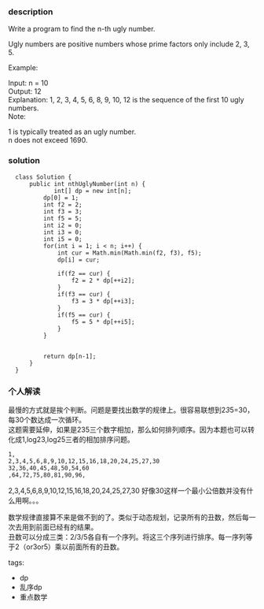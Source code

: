 ### description    
  Write a program to find the n-th ugly number.  
    
  Ugly numbers are positive numbers whose prime factors only include 2, 3, 5.   
    
  Example:  
    
  Input: n = 10  
  Output: 12  
  Explanation: 1, 2, 3, 4, 5, 6, 8, 9, 10, 12 is the sequence of the first 10 ugly numbers.  
  Note:    
    
  1 is typically treated as an ugly number.  
  n does not exceed 1690.  
### solution    
```    
  class Solution {  
      public int nthUglyNumber(int n) {  
             int[] dp = new int[n];  
          dp[0] = 1;  
          int f2 = 2;  
          int f3 = 3;  
          int f5 = 5;  
          int i2 = 0;  
          int i3 = 0;  
          int i5 = 0;  
          for(int i = 1; i < n; i++) {  
              int cur = Math.min(Math.min(f2, f3), f5);  
              dp[i] = cur;  
    
              if(f2 == cur) {  
                  f2 = 2 * dp[++i2];  
              }  
              if(f3 == cur) {  
                  f3 = 3 * dp[++i3];  
              }  
              if(f5 == cur) {  
                  f5 = 5 * dp[++i5];  
              }  
          }  
            
            
          return dp[n-1];  
      }  
  }  
```    
    
### 个人解读    
    
  最慢的方式就是挨个判断。问题是要找出数学的规律上。很容易联想到2*3*5=30，每30个数达成一次循环。  
  这题需要延伸，如果是235三个数字相加，那么如何排列顺序。因为本题也可以转化成1,log23,log25三者的相加排序问题。  
    
  ```  
  1,  
  2,3,4,5,6,8,9,10,12,15,16,18,20,24,25,27,30  
  32,36,40,45,48,50,54,60  
  ,64,72,75,80,81,90,96,  
  ```  
    
  2,3,4,5,6,8,9,10,12,15,16,18,20,24,25,27,30 好像30这样一个最小公倍数并没有什么用啊。。。  
    
  数学规律直接算不来是做不到的了。类似于动态规划，记录所有的丑数，然后每一次去用到前面已经有的结果。   
  丑数可以分成三类：2/3/5各自有一个序列。将这三个序列进行排序。每一序列等于2（or3or5）乘以前面所有的丑数。  
  
    
tags:    
  -  dp  
  -  乱序dp  
  -  重点数学  
